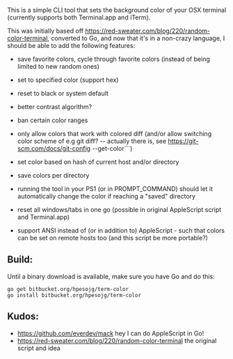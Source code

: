 This is a simple CLI tool that sets the background color of your OSX terminal (currently supports both Terminal.app and
iTerm).

This was initially based off https://red-sweater.com/blog/220/random-color-terminal, converted to Go, and now that it's
in a non-crazy language, I should be able to add the following features:

* save favorite colors, cycle through favorite colors (instead of being limited to new random ones)
* set to specified color (support hex)
* reset to black or system default
* better contrast algorithm?
* ban certain color ranges
* only allow colors that work with colored diff (and/or allow switching color scheme of e.g git diff? -- actually there is, see https://git-scm.com/docs/git-config --get-color```)
* set color based on hash of current host and/or directory
* save colors per directory
* running the tool in your PS1 (or in PROMPT_COMMAND) should let it automatically change the color if reaching a "saved" directory

* reset all windows/tabs in one go (possible in original AppleScript script and Terminal.app)
* support ANSI instead of (or in addition to) AppleScript - such that colors can be set on remote hosts too (and this script be more portable?)

Build:
------
Until a binary download is available, make sure you have Go and do this:
```
go get bitbucket.org/hpesojg/term-color
go install bitbucket.org/hpesojg/term-color
```

Kudos:
------
* https://github.com/everdev/mack hey I can do AppleScript in Go!
* https://red-sweater.com/blog/220/random-color-terminal the original script and idea
